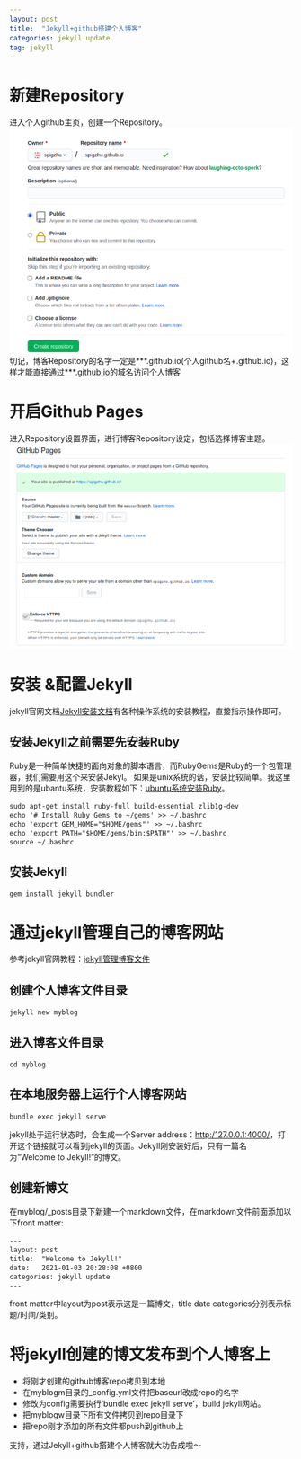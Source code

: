 ```yaml
---
layout: post
title:  "Jekyll+github搭建个人博客"
categories: jekyll update
tag: jekyll
---
```

# 新建Repository
  进入个人github主页，创建一个Repository。
  ![creat_a_new_repository.png](/images/posts/2021-05-30-Jekyll+github_build_blog/creat_a_new_repository.png)
  切记，博客Repository的名字一定是***.github.io(个人github名+.github.io)，这样才能直接通过[***.github.io](spigzhu.github.io)的域名访问个人博客
# 开启Github Pages
  进入Repository设置界面，进行博客Repository设定，包括选择博客主题。
  ![set_github_pages.png](/images/posts/2021-05-30-Jekyll+github_build_blog/set_github_pages.png)
# 安装 &配置Jekyll
jekyll官网文档[Jekyll安装文档](https://jekyllrb.com/docs/)有各种操作系统的安装教程，直接指示操作即可。
## 安装Jekyll之前需要先安装Ruby
Ruby是一种简单快捷的面向对象的脚本语言，而RubyGems是Ruby的一个包管理器，我们需要用这个来安装Jekyl。
如果是unix系统的话，安装比较简单。我这里用到的是ubantu系统，安装教程如下：[ubuntu系统安装Ruby](https://jekyllrb.com/docs/installation/ubuntu/)。
```
sudo apt-get install ruby-full build-essential zlib1g-dev
echo '# Install Ruby Gems to ~/gems' >> ~/.bashrc
echo 'export GEM_HOME="$HOME/gems"' >> ~/.bashrc
echo 'export PATH="$HOME/gems/bin:$PATH"' >> ~/.bashrc
source ~/.bashrc
```
## 安装Jekyll
```
gem install jekyll bundler
```
# 通过jekyll管理自己的博客网站
参考jekyll官网教程：[jekyll管理博客文件](https://jekyllrb.com/docs/#instructions)
## 创建个人博客文件目录
```
jekyll new myblog
```
## 进入博客文件目录
```
cd myblog
```
## 在本地服务器上运行个人博客网站
```
bundle exec jekyll serve
```
jekyll处于运行状态时，会生成一个Server address：[http:/127.0.0.1:4000/](http:/127.0.0.1:4000/)，打开这个链接就可以看到jekyll的页面。Jekyll刚安装好后，只有一篇名为“Welcome to Jekyll!”的博文。
## 创建新博文
在myblog/_posts目录下新建一个markdown文件，在markdown文件前面添加以下front matter:
```
---
layout: post
title:  "Welcome to Jekyll!"
date:   2021-01-03 20:28:08 +0800
categories: jekyll update
---
```
front matter中layout为post表示这是一篇博文，title date categories分别表示标题/时间/类别。
# 将jekyll创建的博文发布到个人博客上
* 将刚才创建的github博客repo拷贝到本地
* 在myblogm目录的_config.yml文件把baseurl改成repo的名字
* 修改为config需要执行‘bundle exec jekyll serve’，build jekyll网站。
* 把myblogw目录下所有文件拷贝到repo目录下
* 把repo刚才添加的所有文件都push到github上

支持，通过Jekyll+github搭建个人博客就大功告成啦～
